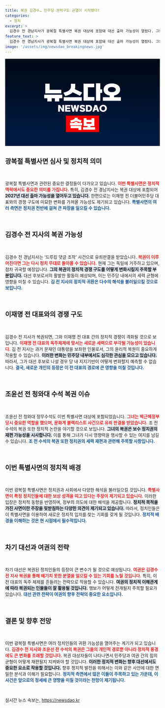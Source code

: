 ```yaml
---
title: 복권 김경수… 민주당 권력구도 균열이 시작됐다!
categories:
  - 정치
excerpt: >
  김경수 전 경남지사가 광복절 특별사면 복권 대상에 포함돼 대선 출마 가능성이 열렸다. 그의 복권은 야권 균열을 일으킬 수도 있어 정치적 파장이 예상된다. 13일 최종 의결이 주목된다.
feature_text: >
  김경수 전 경남지사가 광복절 특별사면 복권 대상에 포함돼 대선 출마 가능성이 열렸다. 그의 복권은 야권 균열을 일으킬 수도 있어 정치적 파장이 예상된다. 13일 최종 의결이 주목된다.
image: '/assets/img/newsdao_breakingnews.jpg'
---
```


<p><img src="/assets/img/newsdao_breakingnews.jpg" alt="ontimetimes 속보" /></p>

<h2 data-ke-size="size26">광복절 특별사면 심사 및 정치적 의미</h2>

<p data-ke-size="size16">&nbsp;</p>

<p>광복절 특별사면과 관련된 중요한 결정들이 다가오고 있습니다. <b><span style="color: #ee2323;">이번 특별사면은 정치적 맥락에서도 중요한 의미를 가집니다.</span></b> 특히, 김경수 전 경남지사는 복권 대상에 포함되어 <b><span style="background-color: #21538527;">2027년 대선 출마 가능성을 열어두고 있습니다.</span></b> 한편으로는 이재명 전 더불어민주당 대표와의 경쟁 구도에 미묘한 변화를 가져올 가능성도 제기되고 있습니다. <b><span style="color: #1a5490;">특별사면의 여러 측면은 정치권 전반에 걸쳐 큰 파장을 일으킬 수 있습니다.</span></b></p>

<p data-ke-size="size16">&nbsp;</p>

<h2 data-ke-size="size26">김경수 전 지사의 복권 가능성</h2>

<p data-ke-size="size16">&nbsp;</p>

<p>김경수 전 경남지사는 ‘드루킹 댓글 조작’ 사건으로 유죄판결을 받았습니다. <b><span style="color: #ee2323;">복권이 이루어진다면 그는 다시 정치 무대로 돌아올 수 있습니다.</span></b> 현재 그는 독일에 거주하고 있으며, 점차 귀국할 예정입니다. <b><span style="background-color: #21538527;">그의 복권이 정치적 경쟁 구도를 어떻게 변화시킬지 주목할 부분입니다.</span></b> 대선 후보로서의 활발한 활동이 예상되며, 이는 민주당 내에서의 세력 균형에 영향을 미칠 수 있습니다. <b><span style="color: #1a5490;">김 전 지사의 정치적 귀환은 다수의 해석을 불러일으킬 것으로 보입니다.</span></b></p>

<p data-ke-size="size16">&nbsp;</p>

<h2 data-ke-size="size26">이재명 전 대표와의 경쟁 구도</h2>

<p data-ke-size="size16">&nbsp;</p>

<p>김경수 전 지사가 복권되면, 그와 이재명 전 대표 간의 정치적 경쟁이 격화될 것으로 보입니다. <b><span style="color: #ee2323;">이재명 전 대표의 독주체제에 맞서는 새로운 세력으로 부각될 가능성이 있습니다.</span></b> 김 전 지사는 과거 문재인 대통령을 보좌한 인물로서, 그의 윤리적 복원이 중요하게 작용할 수 있습니다. <b><span style="background-color: #21538527;">이러한 변화는 민주당 내부에서도 심각한 관심을 모으고 있습니다.</span></b> 따라서, 그가 대선 후보로 나설 경우 당 내 지지기반이 어떻게 변화할지 예측할 수 없습니다. <b><span style="color: #1a5490;">결국, 새로운 개인의 등장은 이 전 대표의 경로에 큰 영향을 미칠 것입니다.</span></b></p>

<p data-ke-size="size16">&nbsp;</p>

<h2 data-ke-size="size26">조윤선 전 청와대 수석 복권 이슈</h2>

<p data-ke-size="size16">&nbsp;</p>

<p>조윤선 전 청와대 정무수석도 이번 특별사면 대상에 포함되었습니다. <b><span style="color: #ee2323;">그녀는 박근혜정부 당시 중요한 역할을 했으며, 문화계 블랙리스트 사건으로 유죄 판결을 받았습니다.</span></b> 조 전 수석의 복권 또한 정치적 논란을 야기할 것으로 보입니다. <b><span style="background-color: #21538527;">그녀의 복권은 보수 정치권의 재편 가능성을 시사합니다.</span></b> 이를 통해 그녀가 다시 영향력을 행사할 수 있는 여지를 남길 수 있습니다. <b><span style="color: #1a5490;">조 전 수석의 복권 또한 정치권의 세력 재편과 관련해 주목할 사항입니다.</span></b></p>

<p data-ke-size="size16">&nbsp;</p>

<h2 data-ke-size="size26">이번 특별사면의 정치적 배경</h2>

<p data-ke-size="size16">&nbsp;</p>

<p>이번 광복절 특별사면은 정치권과 사회에서 다양한 해석을 불러일으킬 것입니다. <b><span style="color: #ee2323;">특별사면이 특정 정치인들에 대한 보상 성격을 띠고 있다는 주장이 제기되고 있습니다.</span></b> 이러한 입장은 정치적 동향을 반영하며, 정부의 의도에 대한 해석을 제공합니다. <b><span style="background-color: #21538527;">정치적 목적을 가진 사면이란 주장을 뒷받침하는 다양한 의견이 제기되고 있습니다.</span></b> 따라서, 정치인들은 이 특별사면을 이용하여 새로운 정치적 입지를 찾는 기회를 갖게 될 것입니다. <b><span style="color: #1a5490;">정치적 배경을 이해하는 것은 현 시점에서 필수적입니다.</span></b></p>

<p data-ke-size="size16">&nbsp;</p>

<h2 data-ke-size="size26">차기 대선과 여권의 전략</h2>

<p data-ke-size="size16">&nbsp;</p>

<p>차기 대선은 복권된 정치인들의 등장이 큰 변수가 될 것으로 예상됩니다. <b><span style="color: #ee2323;">여권은 김경수 전 지사 복권을 통해 예기치 못한 분열을 일으킬 수 있는 기회를 노릴 것입니다.</span></b> 특히, 이 전 대표의 독주 체제를 흔들려는 전략으로 작용할 수 있습니다. <b><span style="background-color: #21538527;">여권의 정치적 이해관계에 따라 복권되는 인물들이 잘 활용될 것입니다.</span></b> 행보가 어떻게 전개될지 주목할 필요가 있습니다. <b><span style="color: #1a5490;">대선 관련 전략이 여권의 향후 전략의 중요한 요소입니다.</span></b></p>

<p data-ke-size="size16">&nbsp;</p>

<h2 data-ke-size="size26">결론 및 향후 전망</h2>

<p data-ke-size="size16">&nbsp;</p>

<p>이번 광복절 특별사면은 여러 정치인들의 귀환 가능성을 열어주는 계기가 되고 있습니다. <b><span style="color: #ee2323;">김경수 전 지사와 조윤선 전 수석의 복권은 그들의 개인적 경로뿐 아니라 정치적 풍경에도 큰 변화를 초래할 것입니다.</span></b> 복권 대상자들이 나타나면서 민주당과 여권 간의 힘의 균형이 어떻게 재편될지 지켜봐야 할 것입니다. <b><span style="background-color: #21538527;">이러한 정치적 변화는 향후 대선에서도 중요한 요소로 작용할 것입니다.</span></b> 향후 정치적 발전을 위해서는 이와 같은 사안에 대한 면밀한 분석과 이해가 필요합니다. <b><span style="color: #1a5490;">정치적 측면에서 많은 이들이 주목하고 있는 가운데, 이 사건은 앞으로의 정세에 큰 영향을 미칠 것이라는 전망이 제기됩니다.</span></b></p>

<p data-ke-size="size16">&nbsp;</p>
실시간 뉴스 속보는, <a href="https://newsdao.kr" rel="dofollow">https://newsdao.kr</a>



